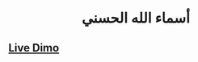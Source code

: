 <h1 align = "center"> أسماء الله الحسني </h1>

## [Live Dimo](https://ashrafemad097.github.io/Names-of-Allah/)
